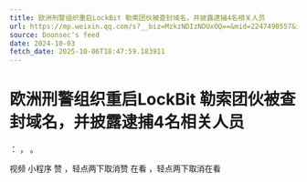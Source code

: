 ```yaml
---
title: 欧洲刑警组织重启LockBit 勒索团伙被查封域名，并披露逮捕4名相关人员
url: https://mp.weixin.qq.com/s?__biz=MzkzNDIzNDUxOQ==&mid=2247490557&idx=2&sn=5fda63d12d7af1797d3a468efec84d2a
source: Doonsec's feed
date: 2024-10-03
fetch_date: 2025-10-06T18:47:59.183911
---
```


# 欧洲刑警组织重启LockBit 勒索团伙被查封域名，并披露逮捕4名相关人员

：
，
。

视频
小程序
赞
，轻点两下取消赞
在看
，轻点两下取消在看